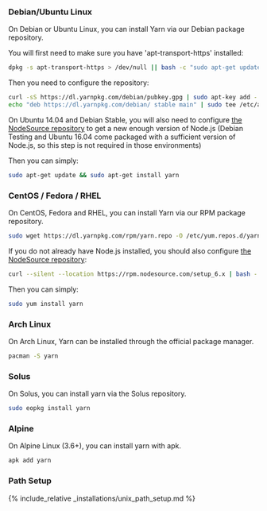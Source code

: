 ### Debian/Ubuntu Linux

On Debian or Ubuntu Linux, you can install Yarn via our Debian package
repository.

You will first need to make sure you have 'apt-transport-https' installed:

```sh
dpkg -s apt-transport-https > /dev/null || bash -c "sudo apt-get update; sudo apt-get install apt-transport-https -y"
```

Then you need to configure the repository:

```sh
curl -sS https://dl.yarnpkg.com/debian/pubkey.gpg | sudo apt-key add -
echo "deb https://dl.yarnpkg.com/debian/ stable main" | sudo tee /etc/apt/sources.list.d/yarn.list
```

On Ubuntu 14.04 and Debian Stable, you will also need to configure [the NodeSource repository](https://nodejs.org/en/download/package-manager/#debian-and-ubuntu-based-linux-distributions) to get a new enough version of Node.js (Debian Testing and Ubuntu 16.04 come packaged with a sufficient version of Node.js, so this step is not required in those environments)

Then you can simply:

```sh
sudo apt-get update && sudo apt-get install yarn
```

### CentOS / Fedora / RHEL

On CentOS, Fedora and RHEL, you can install Yarn via our RPM package repository.
```sh
sudo wget https://dl.yarnpkg.com/rpm/yarn.repo -O /etc/yum.repos.d/yarn.repo
```

If you do not already have Node.js installed, you should also configure
[the NodeSource repository](https://nodejs.org/en/download/package-manager/#enterprise-linux-and-fedora):
```sh
curl --silent --location https://rpm.nodesource.com/setup_6.x | bash -
```

Then you can simply:
```sh
sudo yum install yarn
```

### Arch Linux

On Arch Linux, Yarn can be installed through the official package manager.

```sh
pacman -S yarn
```

### Solus

On Solus, you can install yarn via the Solus repository.
```sh
sudo eopkg install yarn
```

### Alpine

On Alpine Linux (3.6+), you can install yarn with apk.
```sh
apk add yarn
```

### Path Setup

{% include_relative _installations/unix_path_setup.md %}
